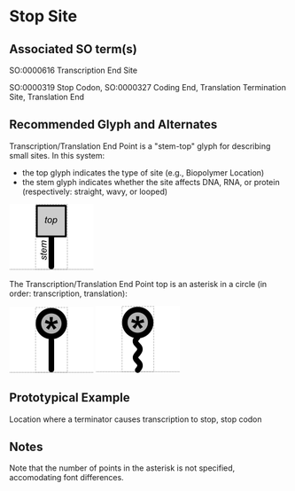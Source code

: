 # Stop Site

## Associated SO term(s)
SO:0000616 Transcription End Site

SO:0000319 Stop Codon, SO:0000327 Coding End, Translation Termination Site, Translation End
## Recommended Glyph and Alternates

Transcription/Translation End Point is a "stem-top" glyph for describing small sites. In this system:

- the top glyph indicates the type of site (e.g., Biopolymer Location)
- the stem glyph indicates whether the site affects DNA, RNA, or protein (respectively: straight, wavy, or looped)

![glyph specification](stem-top-specification.png)

The Transcription/Translation End Point top is an asterisk in a circle (in order: transcription, translation):

![glyph specification](transcription-end-specification.png)
![glyph specification](translation-end-specification.png)

## Prototypical Example

Location where a terminator causes transcription to stop, stop codon 

## Notes

Note that the number of points in the asterisk is not specified, accomodating font differences.
